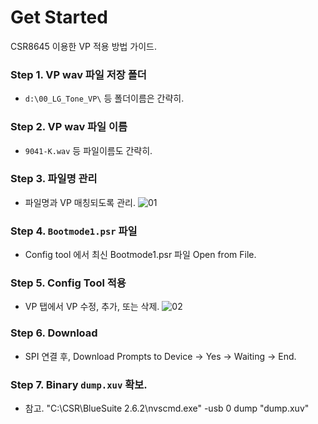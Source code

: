 # Get Started
CSR8645 이용한 VP 적용 방법 가이드.

### Step 1. VP wav 파일 저장 폴더
* `d:\00_LG_Tone_VP\` 등 폴더이름은 간략히.

### Step 2. VP wav 파일 이름
* `9041-K.wav` 등 파일이름도 간략히.

### Step 3. 파일명 관리
* 파일명과 VP 매칭되도록 관리.
   ![01](https://user-images.githubusercontent.com/26864945/55456826-08068580-5623-11e9-920b-fb1611747700.PNG)

### Step 4. `Bootmode1.psr` 파일
* Config tool 에서 최신 Bootmode1.psr 파일 Open from File.

### Step 5. Config Tool 적용
* VP 탭에서 VP 수정, 추가, 또는 삭제.
   ![02](https://user-images.githubusercontent.com/26864945/55457002-911dbc80-5623-11e9-8c3b-6a05b21311ee.PNG)
   
### Step 6. Download
* SPI 연결 후, Download Prompts to Device → Yes → Waiting → End.

### Step 7. Binary `dump.xuv` 확보.
* 참고. "C:\CSR\BlueSuite 2.6.2\nvscmd.exe" -usb 0 dump "dump.xuv"
